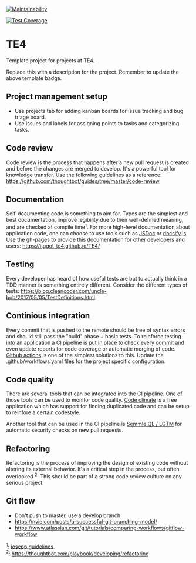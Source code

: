 <!-- [![Actions Status](https://github.com/itggot-TE4/TE4/workflows/tests/badge.svg)](https://github.com/itggot-TE4/Yala/actions) -->

[![Maintainability](https://api.codeclimate.com/v1/badges/dcfc4c361d7c61efe9e8/maintainability)](https://codeclimate.com/github/itggot-TE4/Crazy_Criminals/maintainability)

[![Test Coverage](https://api.codeclimate.com/v1/badges/dcfc4c361d7c61efe9e8/test_coverage)](https://codeclimate.com/github/itggot-TE4/Crazy_Criminals/test_coverage)

# TE4
Template project for projects at TE4. 

Replace this with a description for the project. Remember to update the above template badge.

## Project management setup
- Use projects tab for adding kanban boards for issue tracking and bug triage board.
- Use issues and labels for assigning points to tasks and categorizing tasks.

## Code review
Code review is the process that happens after a new pull request is created and before the changes are merged to develop. It's a powerful tool for knowledge transfer. Use the following guidelines as a reference: https://github.com/thoughtbot/guides/tree/master/code-review

## Documentation
Self-documenting code is something to aim for. Types are the simplest and best documentation, improve legibility due to their well-defined meaning, and are checked at compile time<sup>1</sup>. For more high-level documentation about application code, one can choose to use tools such as [JSDoc](https://jsdoc.app/) or [docsify.js](https://docsify.js.org). Use the gh-pages to provide this documentation for other developers and users: https://itggot-te4.github.io/TE4/

## Testing
Every developer has heard of how useful tests are but to actually think in a TDD manner is something entirely different. Consider the different types of tests: https://blog.cleancoder.com/uncle-bob/2017/05/05/TestDefinitions.html

## Continious integration
Every commit that is pushed to the remote should be free of syntax errors and should still pass the "build" phase + basic tests. To reinforce testing into an application a CI pipeline is put in place to check every commit and even update reports for code coverage or automatic merging of code. [Github actions](https://github.com/features/actions) is one of the simplest solutions to this. Update the .github/workflows yaml files for the project specific configuration. 

## Code quality
There are several tools that can be integrated into the CI pipeline. One of those tools can be used to monitor code quality. [Code climate](https://codeclimate.com/quality/) is a free application which has support for finding duplicated code and can be setup to reinfore a certain codestyle.

Another tool that can be used in the CI pipeline is [Semmle QL / LGTM](https://lgtm.com) for automatic security checks on new pull requests.

## Refactoring
Refactoring is the process of improving the design of existing code without altering its external behavior. It's a critical step in the process, but often overlooked <sup>2</sup>. This should be part of a strong code review culture on any serious project.

## Git flow
- Don't push to master, use a develop branch
- https://nvie.com/posts/a-successful-git-branching-model/
- https://www.atlassian.com/git/tutorials/comparing-workflows/gitflow-workflow

<sup>1</sup>: [ioscpp guidelines](https://github.com/isocpp/CppCoreGuidelines/blob/master/CppCoreGuidelines.md).  
<sup>2</sup>: https://thoughtbot.com/playbook/developing/refactoring
